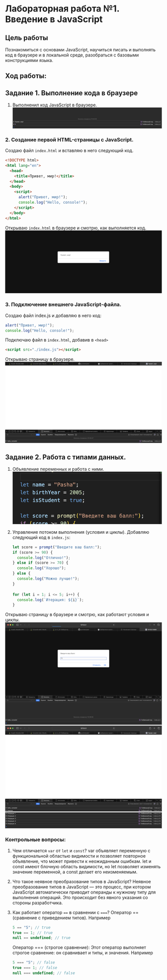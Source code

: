 # Лабораторная работа №1. Введение в JavaScript

## Цель работы

Познакомиться с основами JavaScript, научиться писать и выполнять код в браузере и в локальной среде, разобраться с базовыми конструкциями языка.

## Ход работы:

## Задание 1. Выполнение кода в браузере

1. Выполненил код JavaScript в браузере.
   ![alt text](./images%20/image7.png)

### 2. Создание первой HTML-страницы с JavaScript.

Создаю файл `index.html` и вставляю в него следующий код.

```html
<!DOCTYPE html>
<html lang="en">
  <head>
    <title>Привет, мир!</title>
  </head>
  <body>
    <script>
      alert("Привет, мир!");
      console.log("Hello, console!");
    </script>
  </body>
</html>
```

Открываю `index.html` в браузере и смотрю, как выполняется код.
![alt text](./images%20/img1.png)

### 3. Подключение внешнего JavaScript-файла.

Создаю файл index.js и добавляю в него код:

```javascript
alert("Привет, мир!");
console.log("Hello, console!");
```

Подключаю файл в `index.html`, добавив в `<head>`

```html
<script src="./index.js"></script>
```

Открываю страницу в браузере.
![alt text](./images%20/image2.png)

## Задание 2. Работа с типами данных.

1. Объявление переменных и работа с ними.
   ![alt text](./images%20/image6.png)
2. Управление потоком выполнения (условия и циклы).
   Добавляю следующий код в `index.js`:

   ```javascript
   let score = prompt("Введите ваш балл:");
   if (score >= 90) {
     console.log("Отлично!");
   } else if (score >= 70) {
     console.log("Хорошо");
   } else {
     console.log("Можно лучше!");
   }

   for (let i = 1; i <= 5; i++) {
     console.log(`Итерация: ${i}`);
   }
   ```

Открываю страницу в браузере и смотрю, как работают условия и циклы.
![alt text](./images%20/image3.png)
![alt text](./images%20/image4.png)
![alt text](./images%20/image5.png)

### Контрольные вопросы:

1. Чем отличается `var` от `let` и `const`?
   var объявляет переменную с функциональной областью видимости и позволяет повторное объявление, что может привести к неожиданным ошибкам. let и const имеют блочную область видимости, но let позволяет изменять значение переменной, а const делает его неизменяемым.
2. Что такое неявное преобразование типов в JavaScript?
   Неявное преобразование типов в JavaScript — это процесс, при котором JavaScript автоматически приводит операнды к нужному типу для выполнения операций. Это происходит без явного указания со стороны разработчика.
3. Как работает оператор `==` в сравнении с `===`?
   Оператор == (сравнение с приведением типов). Например

   ```javascript
   5 == "5"; // true
   true == 1; // true
   null == undefined; // true
   ```

   Оператор === (строгое сравнение):
   Этот оператор выполняет строгое сравнение: он сравнивает и типы, и значения. Например

   ```javascript
   5 === "5"; // false
   true === 1; // false
   null === undefined; // false
   ```
